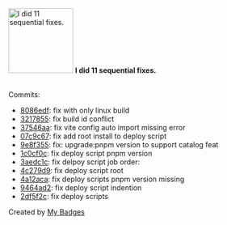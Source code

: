 <img src="https://my-badges.github.io/my-badges/fix-6+.png" alt="I did 11 sequential fixes." title="I did 11 sequential fixes." width="128">
<strong>I did 11 sequential fixes.</strong>
<br><br>

Commits:

- <a href="https://github.com/lavitalite/ui/commit/8086edf92bb92329ae923b22e000e905be1d395e">8086edf</a>: fix with only linux build
- <a href="https://github.com/lavitalite/ui/commit/3217855fbbd24194584eecd1066e6cdbcc670a9b">3217855</a>: fix build id conflict
- <a href="https://github.com/lavitalite/ui/commit/37546aa8e385e3b3d309131532afba65d66b05da">37546aa</a>: fix vite config auto import missing error
- <a href="https://github.com/lavitalite/ui/commit/07c9c674e0a7290c96830566ee9b8f192e676d19">07c9c67</a>: fix add root install to deploy script
- <a href="https://github.com/lavitalite/ui/commit/9e8f35570aa1eaa33d303519838adb232f1c2186">9e8f355</a>: fix:  upgrade:pnpm version to support catalog feat
- <a href="https://github.com/lavitalite/ui/commit/1c0cf0cedabb883cb8a3ce80105a8c66bfe51ee4">1c0cf0c</a>: fix deploy script pnpm version
- <a href="https://github.com/lavitalite/ui/commit/3aedc1c477f4307836fb7e90477dd0223bac90c9">3aedc1c</a>: fix delpoy script job order:
- <a href="https://github.com/lavitalite/ui/commit/4c279d97ef61f4258b920ab9ea29c188a0674aad">4c279d9</a>: fix deploy script root
- <a href="https://github.com/lavitalite/ui/commit/4a12aca8ba62126c896d88558c927b48ff81a6d0">4a12aca</a>: fix deploy scripts pnpm version missing
- <a href="https://github.com/lavitalite/ui/commit/9464ad24ce0255af7ff16d501626f4ccfcb3ddfc">9464ad2</a>: fix deploy script indention
- <a href="https://github.com/lavitalite/ui/commit/2df5f2c69913d1f56d4c4f5e09de52b6276578e6">2df5f2c</a>: fix deploy scripts


Created by <a href="https://github.com/my-badges/my-badges">My Badges</a>